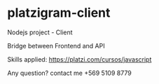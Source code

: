 # platzigram-client

Nodejs project - Client

Bridge between Frontend and API

Skills applied: https://platzi.com/cursos/javascript

Any question? contact me +569 5109 8779
